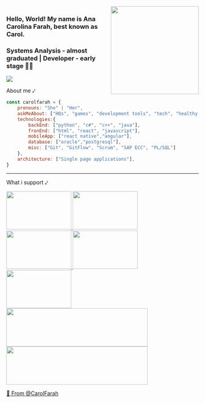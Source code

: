 <img align='right' src="https://media.giphy.com/media/5xaOcLL0ZVGvMGiQJDq/giphy.gif" width="230">

### Hello, World! My name is Ana Carolina Farah, best known as Carol.
### Systems Analysis - almost graduated | Developer - early stage 👨‍💻

[![](https://img.shields.io/badge/AddMe-LinkedIn-blue)](https://www.linkedin.com/in/anacarolfarah/)

[comment]: <> (### <img src="https://media.giphy.com/media/3oz8xKtYeaHDZ26IIo/giphy.gif" width="50"> About me ⤦ )
About me ⤦

```javascript
const carolfarah = {
    pronouns: "She" | "Her",
    askMeAbout: ["HQs", "games", "development tools", "tech", "healthy lyfestyle"],
    technologies:{
        backEnd: ["python", "c#", "c++", "java"],
        fronEnd: ["html", "react", "javascript"],
        mobileApp: ["react native","angular"],
        database: ["oracle","postgresql"],
        misc: ["Git", "GitFlow", "Scrum", "SAP ECC", "PL/SQL"]
    },
    architecture: ["Single page applications"],
}
```
--- 

What i support ⤦
<p float="center">
  <a href="https://www.ibm.com/employment/inclusion/"><img src="https://i.ibb.co/3d41bQR/ezgif-com-resize-1.gif" width="170" height="100" />
  <a href="https://www.shesharp.co/"><img src="https://i.ibb.co/mhVB5vh/ezgif-com-resize.jpg" width="170" height="100" />
  <a href="http://www.gogreen.org/technology"><img src="https://i.ibb.co/HtG4XDN/ezgif-com-resize.png" width="170" height="100" />
  <a href="https://women-in-tech.org/"><img src="https://i.ibb.co/9GH180b/ezgif-com-resize-3.gif" width="170" height="100" />
  <a href="https://agenciafiep.com.br/tag/reatiba/"><img src="https://i.ibb.co/przB0CD/ezgif-com-resize-4.gif" width="170" height="100" />
  <a href="http://contatonucleo.com.br/"><img src="https://i.ibb.co/T10Y0F5/ezgif-com-resize-6.gif" width="370" height="100" />
  <a href="http://healthygeekacademy.mischiefmedia.com/"><img src="https://i.ibb.co/SrTfvXx/ezgif-com-resize-1.jpg" width="370" height="100" />
  

🔰 From [@CarolFarah](https://github.com/carolFarah)

